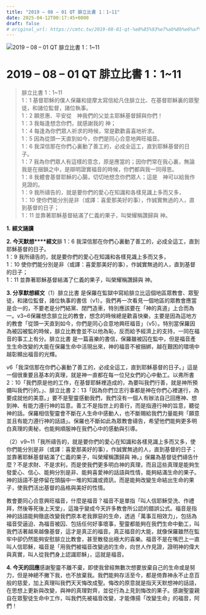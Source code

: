 ```yaml
---
title: "2019 – 08 – 01 QT 腓立比書 1：1~11"
date: 2025-04-12T00:17:45+0800
draft: false
# original_url: https://cmtc.tw/2019-08-01-qt-%e8%85%93%e7%ab%8b%e6%af%94%e6%9b%b8-1%ef%bc%9a111
---
```


![2019 – 08 – 01 QT 腓立比書 1：1~11](/images/qt.jpg   "2019 – 08 – 01 QT 腓立比書 1：1~11")

# 2019 – 08 – 01 QT 腓立比書 1：1~11

> 腓立比書 1：1~11  
> 1：1 基督耶穌的僕人保羅和提摩太寫信給凡住腓立比、在基督耶穌裏的眾聖徒，和諸位監督，諸位執事。  
> 1：2 願恩惠、平安從　神我們的父並主耶穌基督歸與你們！  
> 1：3 我每逢想念你們，就感謝我的 神；  
> 1：4 每逢為你們眾人祈求的時候，常是歡歡喜喜地祈求。  
> 1：5 因為從頭一天直到如今，你們是同心合意地興旺福音。  
> 1：6 我深信那在你們心裏動了善工的，必成全這工，直到耶穌基督的日子。  
> 1：7 我為你們眾人有這樣的意念，原是應當的；因你們常在我心裏，無論我是在捆鎖之中，是辯明證實福音的時候，你們都與我一同得恩。  
> 1：8 我體會基督耶穌的心腸，切切地想念你們眾人；這是　神可以給我作見證的。  
> 1：9 我所禱告的，就是要你們的愛心在知識和各樣見識上多而又多，  
> 1：10 使你們能分別是非（或譯：喜愛那美好的事），作誠實無過的人，直到基督的日子；  
> 1：11 並靠著耶穌基督結滿了仁義的果子，叫榮耀稱讚歸與 神。

**1.** **經文誦讀**

**2. 今天默想****經文**腓 1：6 我深信那在你們心裏動了善工的，必成全這工，直到耶穌基督的日子。  
1：9 我所禱告的，就是要你們的愛心在知識和各樣見識上多而又多，  
1：10 使你們能分別是非（或譯：喜愛那美好的事），作誠實無過的人，直到基督的日子；  
1：11 並靠著耶穌基督結滿了仁義的果子，叫榮耀稱讚歸與 神。

**3. 分享默想經文**（1）腓立比書 是保羅在監獄中寫給腓立比這個地區眾教會、眾聖徒，和諸位監督，諸位執事的書信（v1）。我們再一次看見一個地區的眾教會應當是合一的，不要老是分門結黨、閉門造車，特別應該要在「神的真道」上合而為一。v3~6保羅想念腓立比的教會，想念的時候總是歡喜快樂，主要是因為這地方的教會「從頭一天直到如今，你們是同心合意地興旺福音」（v5）。特別當保羅因為被囚被監的時候，腓立比教會並不以他為恥，反而給予經濟上的支持，一同在福音的事工上有分。腓立比書 是一篇喜樂的書信，保羅雖被囚在監中，但是福音產生生命改變的大能在保羅生命中活現出來，神的福音不被捆綁，越在艱困的環境中越彰顯出福音的光輝。

v6「我深信那在你們心裏動了善工的，必成全這工，直到耶穌基督的日子。」這是一個很重要且基本的真理，就是神一直都在每一位兒女們的心中動工。以弗所書2：10「我們原是他的工作，在基督耶穌裡造成的，為要叫我們行善，就是神所預備叫我們行的。」、腓立比書 2：13「因為你們立志行事都是神在你們心裡運行，為要成就他的美意。」要不是聖靈感動我們，我們沒有一個人有辦法自己回應神、想到神、有能力遵行神的旨意。善工不是指世上的善行，而是指遵行神的旨意，聽從神的話。保羅相信聖靈會不斷在人生命中感動人，也不斷賜給我們力量能夠「願意並且有能力遵行神的話語」。保羅也不斷如此為眾教會禱告，希望他們能夠更多明白真理的奧秘，也能夠順服神在我們心中的感動與引導。

（2）v9~11「我所禱告的，就是要你們的愛心在知識和各樣見識上多而又多，使你們能分別是非（或譯：喜愛那美好的事），作誠實無過的人，直到基督的日子；並靠著耶穌基督結滿了仁義的果子，叫榮耀稱讚歸與 神。」保羅為基督徒們禱告什麼？不是求財、不是求利，而是使我們更多明白神的真理，而且這些真理是能夠生發愛心、信心、能夠分別是非、能夠喜愛神的話語與性情，能夠結滿生命的果子。神的話語不是停留在頭腦中一堆的知識或資訊，而是能夠改變生命結出生命的果子，使我們活出基督的品格與美好的性情。

教會要同心合意興旺福音，什麼是福音？福音不是單指「叫人信耶穌受洗、作禮拜，然後等死後上天堂」，這幾乎變成今天許多教會所公認的錯誤公式。福音是指神的話語能夠徹底改變我們原本老我罪惡的生命，透過「萬事互相效力」，包括為福音受逼迫、為福音被囚、包括任何好事壞事，聖靈都能夠在我們生命中動工，叫我們活著越來越像基督，這才是真正的福音。真正福音的大能，就像保羅雖然在監牢中卻仍然能夠安慰腓立比教會，甚至散發出極大的喜樂。福音不是在嘴巴上一直叫人信耶穌，福音是「用我們被福音改變過的生命，向世人作見證，證明神的偉大與真實，叫人從我們身上認識耶穌」，這就是福音。

**4. 今天的回應**感謝聖靈不離不棄，即使我曾經無數次想要放棄自己的生命或是努力，但是神總不撇下我，也不放棄我。我們能夠存活至今，都是倚靠神永不止息百般的慈愛，加上真理叫我們天天悔改成聖。悔改的原意就是指天天默想神的話語，在思想上更新與改變，與神的真理對齊，並從行為上見到悔改的果子。感謝聖靈親自在眾聖徒生命中工作，叫我們先被福音改變，才能傳揚「改變生命」的福音，阿們！